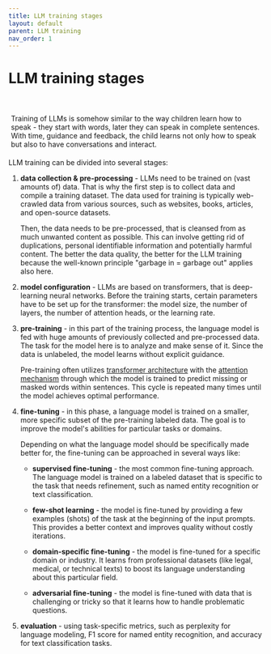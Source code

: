 ```yaml
---
title: LLM training stages
layout: default
parent: LLM training
nav_order: 1
---
```


# LLM training stages

<p style= "padding: 35px 5px 5px;">Training of LLMs is somehow similar to the way children learn how to speak - they start with words, later they can speak in complete sentences. With time, guidance and feedback, the child learns not only how to speak but also to have conversations and interact.</p>

LLM training can be divided into several stages:

1. **data collection & pre-processing** - LLMs need to be trained on (vast amounts of) data. That is why the first step is to collect data and compile a training dataset. The data used for training is typically web-crawled data from various sources, such as websites, books, articles, and open-source datasets.

   Then, the data needs to be pre-processed, that is cleansed from as much unwanted content as possible. This can involve getting rid of duplications, personal identifiable information and potentially harmful content. The better the data quality, the better for the LLM training because the well-known principle "garbage in = garbage out" applies also here.

2. **model configuration** - LLMs are based on transformers, that is deep-learning neural networks. Before the training starts, certain parameters have to be set up for the transformer: the model size,  the number of layers, the number of attention heads, or the learning rate.

3. **pre-training** - in this part of the training process, the language model is fed with huge amounts of previously collected and pre-processed data. The task for the model here is to analyze and make sense of it. Since the data is unlabeled, the model learns without explicit guidance. 
   
   Pre-training often utilizes [transformer architecture](https://milenajoanna.github.io/FinalProjectVistulaLLM-sForBeginners/docs/Transformer_architecture.html) with the [attention mechanism](https://milenajoanna.github.io/FinalProjectVistulaLLM-sForBeginners/docs/Attention_mechanism.html) through which the model is trained to predict missing or masked words within sentences. This cycle is repeated many times until the model achieves optimal performance.

4. **fine-tuning** - in this phase, a language model is trained on a smaller, more specific subset of the pre-training labeled data. The goal is to improve the model's abilities for particular tasks or domains. 
   
   Depending on what the language model should be specifically made better for, the fine-tuning can be approached in several ways like:
  
    - **supervised fine-tuning** - the most common fine-tuning approach. The language model is trained on a labeled dataset that is specific to the task that needs refinement, such as named entity recognition or text classification.

   - **few-shot learning** - the model is fine-tuned by providing a few examples (shots) of the task at the beginning of the input prompts. This provides a better context and improves quality without costly iterations.

   - **domain-specific fine-tuning** - the model is fine-tuned for a specific domain or industry. It learns from professional datasets (like legal, medical, or technical texts) to boost its language understanding about this particular field.

   - **adversarial fine-tuning** - the model is fine-tuned with data that is challenging or tricky so that it learns how to handle problematic questions.

5. **evaluation** - using task-specific metrics, such as perplexity for language modeling, F1 score for named entity recognition, and accuracy for text classification tasks.

  
  
 











 

  
 
  




